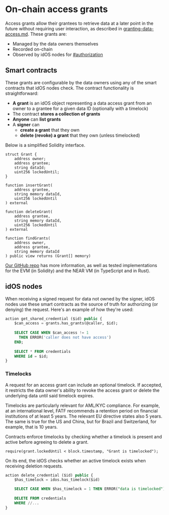 # On-chain access grants

Access grants allow their grantees to retrieve data at a later point in the future without requiring user interaction, as described in [granting-data-access.md](../functionality/granting-data-access.md "mention"). These grants are:

* Managed by the data owners themselves
* Recorded on-chain
* Observed by idOS nodes for [#authorization](decentralized-storage/access-control.md#authorization "mention")

## Smart contracts

These grants are configurable by the data owners using any of the smart contracts that idOS nodes check. The contract functionality is straightforward:

* **A grant** is an idOS object representing a data access grant from an owner to a grantee for a given data ID (optionally with a timelock)
* The contract **stores a collection of grants**
* **Anyone** can **list grants**
* A **signer** can
  * **create a grant** that they own
  * **delete (revoke) a grant** that they own (unless timelocked)

Below is a simplified Solidity interface.

```solidity
struct Grant {
    address owner;
    address grantee;
    string dataId;
    uint256 lockedUntil;
}

function insertGrant(
    address grantee,
    string memory dataId,
    uint256 lockedUntil
) external

function deleteGrant(
    address grantee,
    string memory dataId,
    uint256 lockedUntil
) external

function findGrants(
    address owner,
    address grantee,
    string memory dataId
) public view returns (Grant[] memory)
```

[Our GitHub repo](https://github.com/idos-network/idos-access-grants) has more information, as well as tested implementations for the EVM (in Solidity) and the NEAR VM (in TypeScript and in Rust).

## idOS nodes

When receiving a signed request for data not owned by the signer, idOS nodes use these smart contracts as the source of truth for authorizing (or denying) the request. Here's an example of how they're used:

```sql
action get_shared_credential ($id) public {
    $can_access = grants.has_grants(@caller, $id);
	  
    SELECT CASE WHEN $can_access != 1
      THEN ERROR('caller does not have access')
    END;
    
    SELECT * FROM credentials
    WHERE id = $id;
}
```

### Timelocks

A request for an access grant can include an optional timelock. If accepted, it restricts the data owner's ability to revoke the access grant or delete the underlying data until said timelock expires.

Timelocks are particularly relevant for AML/KYC compliance. For example, at an international level, FATF recommends a retention period on financial institutions of at least 5 years. The relevant EU directive states also 5 years. The same is true for the US and China, but for Brazil and Switzerland, for example, that is 10 years.

Contracts enforce timelocks by checking whether a timelock is present and active before agreeing to delete a grant.

```solidity
require(grant.lockedUntil < block.timestamp, "Grant is timelocked");
```

On its end, the idOS checks whether an active timelock exists when receiving deletion requests.

```sql
action delete_credential ($id) public {
    $has_timelock = idos.has_timelock($id)

    SELECT CASE WHEN $has_timelock = 1 THEN ERROR("data is timelocked") END
	
    DELETE FROM credentials
    WHERE //...
}
```
